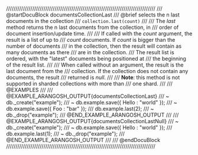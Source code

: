 ////////////////////////////////////////////////////////////////////////////////
/// @startDocuBlock documentsCollectionLast
/// @brief selects the n last documents in the collection
/// `collection.last(count)`
///
/// The *last* method returns the n last documents from the collection, in
/// order of document insertion/update time.
///
/// If called with the *count* argument, the result is a list of up to
/// *count* documents. If *count* is bigger than the number of documents
/// in the collection, then the result will contain as many documents as there
/// are in the collection.
/// The result list is ordered, with the "latest" documents being positioned at
/// the beginning of the result list.
///
/// When called without an argument, the result is the last document from the
/// collection. If the collection does not contain any documents, the result
/// returned is *null*.
///
/// **Note**: this method is not supported in sharded collections with more than
/// one shard.
///
/// @EXAMPLES
///
/// @EXAMPLE_ARANGOSH_OUTPUT{documentsCollectionLast}
/// ~ db._create("example");
/// ~ db.example.save({ Hello : "world" });
/// ~ db.example.save({ Foo : "bar" });
///   db.example.last(2);
/// ~ db._drop("example");
/// @END_EXAMPLE_ARANGOSH_OUTPUT
///
/// @EXAMPLE_ARANGOSH_OUTPUT{documentsCollectionLastNull}
/// ~ db._create("example");
/// ~ db.example.save({ Hello : "world" });
///   db.example.last(1);
/// ~ db._drop("example");
/// @END_EXAMPLE_ARANGOSH_OUTPUT
///
/// @endDocuBlock
////////////////////////////////////////////////////////////////////////////////